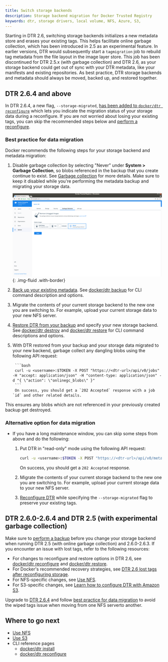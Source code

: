 ```yaml
---
title: Switch storage backends
description: Storage backend migration for Docker Trusted Registry
keywords: dtr, storage drivers, local volume, NFS, Azure, S3,
---
```


Starting in DTR 2.6, switching storage backends initializes a new metadata store and erases your existing tags. This helps facilitate online garbage collection, which has been introduced in 2.5 as an experimental feature. In earlier versions, DTR would subsequently start a `tagmigration` job to rebuild tag metadata from the file layout in the image layer store. This job has been discontinued for DTR 2.5.x (with garbage collection) and DTR 2.6, as your storage backend could get out of sync with your DTR metadata, like your manifests and existing repositories. As best practice, DTR storage backends and metadata should always be moved, backed up, and restored together.

## DTR 2.6.4 and above

In DTR 2.6.4, a new flag, `--storage-migrated`, [has been added to `docker/dtr reconfigure`](/reference/dtr/2.6/cli/reconfigure/) which lets you indicate the migration status of your storage data during a reconfigure. If you are not worried about losing your existing tags, you can skip the recommended steps below and [perform a reconfigure](/reference/dtr/2.6/cli/reconfigure/).

### Best practice for data migration

Docker recommends the following steps for your storage backend and metadata migration:

1. Disable garbage collection by selecting "Never" under **System > Garbage Collection**, so blobs referenced in the backup that you create continue to exist. See [Garbage collection](/ee/dtr/admin/configure/garbage-collection/) for more details. Make sure to keep it disabled while you're performing the metadata backup and migrating your storage data.

    ![](/ee/dtr/images/garbage-collection-0.png){: .img-fluid .with-border}

2. [Back up your existing metadata](/ee/dtr/admin/disaster-recovery/create-a-backup/#back-up-dtr-metadata). See [docker/dtr backup](/reference/dtr/2.6/cli/backup/) for CLI command description and options. 

3. Migrate the contents of your current storage backend to the new one you are switching to. For example, upload your current storage data to your new NFS server.

4. [Restore DTR from your backup](/ee/dtr/admin/disaster-recovery/restore-from-backup/) and specify your new storage backend. See [docker/dtr destroy](/reference/dtr/2.6/cli/destroy/) and [docker/dtr restore](/reference/dtr/2.6/cli/backup/) for CLI command descriptions and options.

5. With DTR restored from your backup and your storage data migrated to your new backend, garbage collect any dangling blobs using the following API request:

        ```bash
        curl -u <username>:$TOKEN -X POST "https://<dtr-url>/api/v0/jobs" -H "accept: application/json" -H "content-type: application/json" -d "{ \"action": \"onlinegc_blobs\" }"
        ``` 
        On success, you should get a `202 Accepted` response with a job `id` and other related details.
   
This ensures any blobs which are not referenced in your previously created backup get destroyed.
    
### Alternative option for data migration

- If you have a long maintenance window, you can skip some steps from above and do the following:

    1. Put DTR in "read-only" mode using the following API request:
   
        ```bash
        curl -u <username>:$TOKEN -X POST "https://<dtr-url>/api/v0/meta/settings" -H "accept: application/json" -H "content-type: application/json" -d "{ \"readOnlyRegistry\": true }"
        ``` 
        On success, you should get a `202 Accepted` response.

    2. Migrate the contents of your current storage backend to the new one you are switching to. For example, upload your current storage data to your new NFS server.

    3. [Reconfigure DTR](/reference/dtr/2.6/cli/reconfigure) while specifying the `--storage-migrated` flag to preserve your existing tags. 


## DTR 2.6.0-2.6.4 and DTR 2.5 (with experimental garbage collection)

Make sure to [perform a backup](/ee/dtr/admin/disaster-recovery/create-a-backup/#back-up-dtr-data) before you change your storage backend when running DTR 2.5 (with online garbage collection) and 2.6.0-2.6.3. If you encounter an issue with lost tags, refer to the following resources:
  * For changes to reconfigure and restore options in DTR 2.6, see [docker/dtr reconfigure](/reference/dtr/2.6/cli/reconfigure/) and [docker/dtr restore](/reference/dtr/2.6/cli/restore). 
  * For Docker's recommended recovery strategies, see [DTR 2.6 lost tags after reconfiguring storage](https://success.docker.com/article/dtr-26-lost-tags-after-reconfiguring-storage).
  * For NFS-specific changes, see [Use NFS](nfs.md). 
  * For S3-specific changes, see [Learn how to configure DTR with Amazon S3](s3.md).

Upgrade to [DTR 2.6.4](#dtr-264-and-above) and follow [best practice for data migration](#best-practice-for-data-migration) to avoid the wiped tags issue when moving from one NFS serverto another. 

## Where to go next

- [Use NFS](nfs.md)
- [Use S3](s3.md)
- CLI reference pages
  - [docker/dtr install](/reference/dtr/2.6/cli/install/)
  - [docker/dtr reconfigure](/reference/dtr/2.6/cli/reconfigure/)
